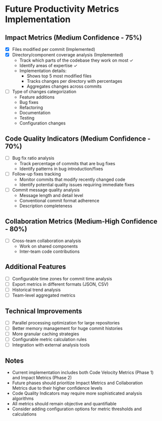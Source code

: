 # Future Productivity Metrics Implementation

## Impact Metrics (Medium Confidence - 75%)
- [x] Files modified per commit (Implemented)
- [x] Directory/component coverage analysis (Implemented)
  - Track which parts of the codebase they work on most ✓
  - Identify areas of expertise ✓
  - Implementation details:
    - Shows top 5 most modified files
    - Tracks changes per directory with percentages
    - Aggregates changes across commits
- [ ] Type of changes categorization
  - Feature additions
  - Bug fixes
  - Refactoring
  - Documentation
  - Testing
  - Configuration changes

## Code Quality Indicators (Medium Confidence - 70%)
- [ ] Bug fix ratio analysis
  - Track percentage of commits that are bug fixes
  - Identify patterns in bug introduction/fixes
- [ ] Follow-up fixes tracking
  - Monitor commits that modify recently changed code
  - Identify potential quality issues requiring immediate fixes
- [ ] Commit message quality analysis
  - Message length and detail level
  - Conventional commit format adherence
  - Description completeness

## Collaboration Metrics (Medium-High Confidence - 80%)
- [ ] Cross-team collaboration analysis
  - Work on shared components
  - Inter-team code contributions

## Additional Features
- [ ] Configurable time zones for commit time analysis
- [ ] Export metrics in different formats (JSON, CSV)
- [ ] Historical trend analysis
- [ ] Team-level aggregated metrics

## Technical Improvements
- [ ] Parallel processing optimization for large repositories
- [ ] Better memory management for huge commit histories
- [ ] More granular caching strategies
- [ ] Configurable metric calculation rules
- [ ] Integration with external analysis tools

## Notes
- Current implementation includes both Code Velocity Metrics (Phase 1) and Impact Metrics (Phase 2)
- Future phases should prioritize Impact Metrics and Collaboration Metrics due to their higher confidence levels
- Code Quality Indicators may require more sophisticated analysis algorithms
- All metrics should remain objective and quantifiable
- Consider adding configuration options for metric thresholds and calculations
